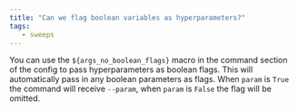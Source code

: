 ```yaml
---
title: "Can we flag boolean variables as hyperparameters?"
tags:
   - sweeps
---
```


You can use the `${args_no_boolean_flags}` macro in the command section of the config to pass hyperparameters as boolean flags. This will automatically pass in any boolean parameters as flags. When `param` is `True` the command will receive `--param`, when `param` is `False` the flag will be omitted.